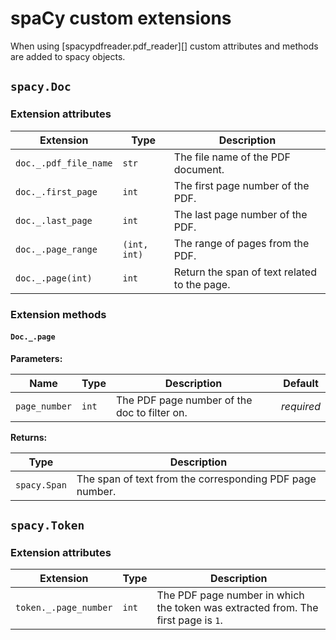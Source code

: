 # spaCy custom extensions

When using [spacypdfreader.pdf_reader][] custom attributes and methods are added to spacy objects.

## `spacy.Doc` 

### Extension attributes

| Extension   | Type   | Description   |
| ------ | ------ | ------ |
| `doc._.pdf_file_name` | `str` | The file name of the PDF document. |
| `doc._.first_page` | `int` | The first page number of the PDF. |
| `doc._.last_page` | `int` | The last page number of the PDF. |
| `doc._.page_range` | `(int, int)` | The range of pages from the PDF. |
| `doc._.page(int)` | `int` | Return the span of text related to the page. |

### Extension methods

#### `Doc._.page`

**Parameters:**

| Name          | Type  | Description                                  | Default    |
| ------------- | ----- | -------------------------------------------- | ---------- |
| `page_number` | `int` | The PDF page number of the doc to filter on. | *required* |

**Returns:**

| Type         | Description                                              |
| ------------ | -------------------------------------------------------- |
| `spacy.Span` | The span of text from the corresponding PDF page number. |

## `spacy.Token`

### Extension attributes

| Extension   | Type   | Description   |
| ------ | ------ | ------ |
| `token._.page_number` |  `int`      | The PDF page number in which the token was extracted from. The first page is `1`.      |